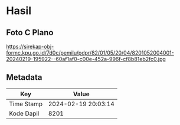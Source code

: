 # Hasil

## Foto C Plano

https://sirekap-obj-formc.kpu.go.id/7d0c/pemilu/pdpr/82/01/05/20/04/8201052004001-20240219-195922--60af1af0-c00e-452a-996f-cf8b81eb2fc0.jpg


## Metadata

| Key        | Value               |
| ---------- | ------------------- |
| Time Stamp | 2024-02-19 20:03:14 |
| Kode Dapil | 8201                |



